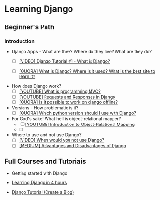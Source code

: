 # Learning Django

## Beginner's Path  

### Introduction

- Django Apps - What are they? Where do they live? What are they do? 
  - [ ] [[VIDEO] Django Tutorial #1 - What is Django?](https://www.youtube.com/watch?v=n-FTlQ7Djqc)
  - [ ] [[QUORA] What is Django? Where is it used? What is the best site to learn it?](https://www.quora.com/What-is-Django-Where-is-it-used-What-is-the-best-site-to-learn-it)


- How does Django work?
  - [ ] [[YOUTUBE] What is programming MVC?](https://www.youtube.com/watch?v=1IsL6g2ixak)
  - [ ] [[YOUTUBE] Requests and Responses in Django](https://www.youtube.com/watch?v=Lwp73bSaplo)
  - [ ] [[QUORA] Is it possible to work on django offline?](https://www.quora.com/Is-it-possible-to-work-on-django-offline)

- Versions - How problematic is it?
  - [ ] [[QUORA] Which python version should I use with Django?](https://www.quora.com/Which-python-version-should-I-use-with-Django)

- For God's sake! What hell is object-relational mapper?
  - [ ] [[YOUTUBE] Introduction to Object-Relational Mapping](https://www.youtube.com/watch?v=dHQ-I7kr_SY)
  - [ ] 

- Where to use and not use Django?
  - [ ] [[VIDEO] When would you not use Django?](https://www.youtube.com/watch?v=xh8HasMvdTw)
  - [ ] [[MEDIUM] Advantages and Disadvantages of Django](https://hackernoon.com/advantages-and-disadvantages-of-django-499b1e20a2c5)
  
### 

## Full Courses and Tutoriais
- [Getting started with Django](https://www.djangoproject.com/start/)

- [Learning Django in 4 hours](http://slash4.net/blog/django-tutorial/learn-django-introduction-and-basics.html)

- [Django Tutorial (Create a Blog)](https://www.youtube.com/playlist?list=PL4cUxeGkcC9ib4HsrXEYpQnTOTZE1x0uc)
